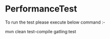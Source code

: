 # PerformanceTest

To run the test please execute below command :-

mvn clean test-compile gatling:test
